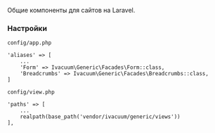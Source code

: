 Общие компоненты для сайтов на Laravel.

### Настройки

`config/app.php`

    'aliases' => [
        ...
        'Form' => Ivacuum\Generic\Facades\Form::class,
        'Breadcrumbs' => Ivacuum\Generic\Facades\Breadcrumbs::class,
    ]

`config/view.php`

    'paths' => [
        ...
        realpath(base_path('vendor/ivacuum/generic/views'))
    ],

